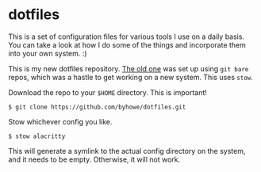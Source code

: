 # dotfiles

This is a set of configuration files for various tools I use on a daily basis.
You can take a look at how I do some of the things and incorporate them into
your own system. :)

This is my new dotfiles repository.
[The old one](https://github.com/byhowe/dotfiles-legacy) was set up using 
`git bare` repos, which was a hastle to get working on a new system. This uses
`stow`.

Download the repo to your `$HOME` directory. This is important!
```
$ git clone https://github.com/byhowe/dotfiles.git
```

Stow whichever config you like.
```
$ stow alacritty
```

This will generate a symlink to the actual config directory on the system, and
it needs to be empty. Otherwise, it will not work.

